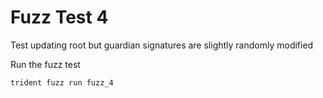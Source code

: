 # Fuzz Test 4

Test updating root but guardian signatures are slightly randomly modified

Run the fuzz test
```bash
trident fuzz run fuzz_4
```
